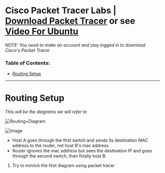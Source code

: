 # Cisco Packet Tracer Labs | [Download Packet Tracer](https://www.netacad.com/resources/lab-downloads?courseLang=en-US) or see [Video For Ubuntu](https://www.youtube.com/watch?v=kg5CalaPOLA)
*NOTE: You need to make an account and stay logged in to download Cisco's Packet Tracer* 

### Table of Contents:
- [Routing Setup](#routing-setup)



___

# Routing Setup
*This will be the diagrams we will refer to*

![Routing+Diagram](https://github.com/user-attachments/assets/db78b45d-b3e3-413e-b444-7942fef0e498)

![image](https://github.com/user-attachments/assets/6c7db018-858b-41f1-8d40-f5b28967ee83)

- Host A goes through the first switch and sends its destination MAC address to the router, not host B's mac address
- Router ignores the mac address but sees the destination IP and goes through the second switch, then finally host B.

1. Try to mimick the first diagram using packet tracer
